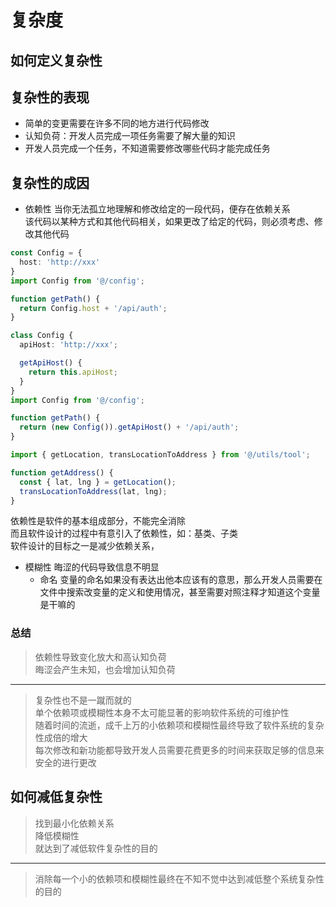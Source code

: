 # 复杂度

## 如何定义复杂性


## 复杂性的表现
- 简单的变更需要在许多不同的地方进行代码修改  
- 认知负荷：开发人员完成一项任务需要了解大量的知识  
- 开发人员完成一个任务，不知道需要修改哪些代码才能完成任务  

## 复杂性的成因
- 依赖性
当你无法孤立地理解和修改给定的一段代码，便存在依赖关系  
该代码以某种方式和其他代码相关，如果更改了给定的代码，则必须考虑、修改其他代码
```ts
const Config = {
  host: 'http://xxx'
}
import Config from '@/config';

function getPath() {
  return Config.host + '/api/auth';
}
```
```ts
class Config {
  apiHost: 'http://xxx';

  getApiHost() {
    return this.apiHost;
  }
}
import Config from '@/config';

function getPath() {
  return (new Config()).getApiHost() + '/api/auth';
}
```
```ts
import { getLocation, transLocationToAddress } from '@/utils/tool';

function getAddress() {
  const { lat, lng } = getLocation();
  transLocationToAddress(lat, lng);
}
```
依赖性是软件的基本组成部分，不能完全消除  
而且软件设计的过程中有意引入了依赖性，如：基类、子类  
软件设计的目标之一是减少依赖关系，
- 模糊性
晦涩的代码导致信息不明显  
  - 命名
    变量的命名如果没有表达出他本应该有的意思，那么开发人员需要在文件中搜索改变量的定义和使用情况，甚至需要对照注释才知道这个变量是干嘛的  

### 总结
> 依赖性导致变化放大和高认知负荷    
晦涩会产生未知，也会增加认知负荷  
---
> 复杂性也不是一蹴而就的  
单个依赖项或模糊性本身不太可能显著的影响软件系统的可维护性  
随着时间的流逝，成千上万的小依赖项和模糊性最终导致了软件系统的复杂性成倍的增大  
每次修改和新功能都导致开发人员需要花费更多的时间来获取足够的信息来安全的进行更改

## 如何减低复杂性
> 找到最小化依赖关系  
降低模糊性  
就达到了减低软件复杂性的目的  
---
> 消除每一个小的依赖项和模糊性最终在不知不觉中达到减低整个系统复杂性的目的